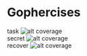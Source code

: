 # Gophercises
task ![alt coverage](https://github.com/shubh18/Gophercises/blob/master/task/coverage.svg)<br>
secret ![alt coverage](https://github.com/shubh18/Gophercises/blob/master/secret/cli/coverage.svg)<br>
recover ![alt coverage](https://github.com/shubh18/Gophercises/blob/master/recover/coverage.svg)
